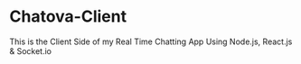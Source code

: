 # Chatova-Client
This is the Client Side of my Real Time Chatting App Using Node.js, React.js & Socket.io